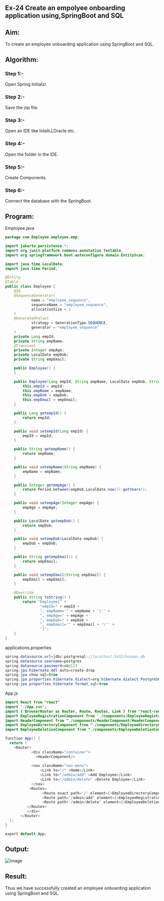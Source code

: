 ## Ex-24 Create an empolyee onboarding application using,SpringBoot and SQL
## Aim:
To create an employee onboarding application using SpringBoot and SQL.

## Algorithm:
### Step 1:- 
Open Spring Initialzr.

### Step 2:-
Save the zip file.

### Step 3:-
Open an IDE like IntelliJ,Oracle etc.

### Step 4:-
Open the folder in the IDE.

### Step 5:-
Create Components.

### Step 6:-
Connect the database with the SpringBoot.

## Program:
Employee.java
```java
package com.Employee.employee.emp;

import jakarta.persistence.*;
import org.junit.platform.commons.annotation.Testable;
import org.springframework.boot.autoconfigure.domain.EntityScan;

import java.time.LocalDate;
import java.time.Period;

@Entity
@Table
public class Employee {
    @Id
    @SequenceGenerator(
            name = "employee_sequence",
            sequenceName = "employee_sequence",
            allocationSize = 1
    )
    @GeneratedValue(
            strategy = GenerationType.SEQUENCE,
            generator = "employee_sequence"
    )
    private Long empId;
    private String empName;
    @Transient
    private Integer empAge;
    private LocalDate empDob;
    private String empEmail;

    public Employee() {
    }

    public Employee(Long empId, String empName, LocalDate empDob, String empEmail) {
        this.empId = empId;
        this.empName = empName;
        this.empDob = empDob;
        this.empEmail = empEmail;
    }

    public Long getempId() {
        return empId;
    }

    public void setempId(Long empId) {
        empId = empId;
    }

    public String getempName() {
        return empName;
    }

    public void setempName(String empName) {
        empName = empName;
    }

    public Integer getempAge() {
        return Period.between(empDob,LocalDate.now()).getYears();
    }

    public void setempAge(Integer empAge) {
        empAge = empAge;
    }

    public LocalDate getempDob() {
        return empDob;
    }

    public void setempDob(LocalDate empDob) {
        empDob = empDob;
    }

    public String getempEmail() {
        return empEmail;
    }

    public void setempEmail(String empEmail) {
        empEmail = empEmail;
    }

    @Override
    public String toString() {
        return "Employee{" +
                "empId=" + empId +
                ", empName='" + empName + '\'' +
                ", empAge=" + empAge +
                ", empDob=" + empDob +
                ", empEmail='" + empEmail + '\'' +
                '}';
    }
}
```
applications.properties
```java
spring.datasource.url=jdbc:postgresql://localhost:5432/hosman_db
spring.datasource.username=postgres
spring.datasource.password=sk@123
spring.jpa.hibernate.ddl-auto=create-drop
spring.jpa.show-sql=true
spring.jpa.properties.hibernate.dialect=org.hibernate.dialect.PostgreSQLDialect
spring.jpa.properties.hibernate.format_sql=true
```
App.js
```java
import React from "react"
import './App.css';
import { BrowserRouter as Router, Route, Routes, Link } from "react-router-dom";
import EmployeeRegistrationComponent from './components/EmployeeRegistrationComponent/EmployeeRegistrationComponent';
import HeaderComponent from "./components/HeaderComponent/HeaderComponent";
import EmployeeDirectoryComponent from "./components/EmployeeDirectoryComponent/EmployeeDirectoryComponent";
import EmployeeDeletionComponent from "./components/EmployeeDeletionComponent/EmployeeDeletionComponent";

function App() {
  return (
    <Router>
            <div className="container">
              <HeaderComponent/>
              
            <nav className="nav-menu">
                <Link to="/" >Home</Link>
                <Link to="/admin/add" >Add Employee</Link>
                <Link to="/admin/delete" >Delete Employee</Link>
            </nav>
           <Routes>
                 <Route exact path='/' element={<EmployeeDirectoryComponent/>}></Route>
                 <Route path='/admin/add' element={<EmployeeRegistrationComponent/>}></Route>
                 <Route path='/admin/delete' element={<EmployeeDeletionComponent/>}></Route>
          </Routes>
          </div>
       </Router>
  );
}

export default App;
```
## Output:
![image](https://github.com/Bharath745/Employee-Onboarding-Application/assets/94508354/16e3a506-9692-4950-b737-04b7eb58c8fc)

## Result:
Thus we have successfully created an employee onboarding application using SpringBoot and SQL.

